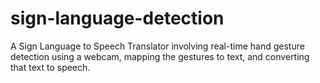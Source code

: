 # sign-language-detection
A Sign Language to Speech Translator involving real-time hand gesture detection using a webcam, mapping the gestures to text, and converting that text to speech.
